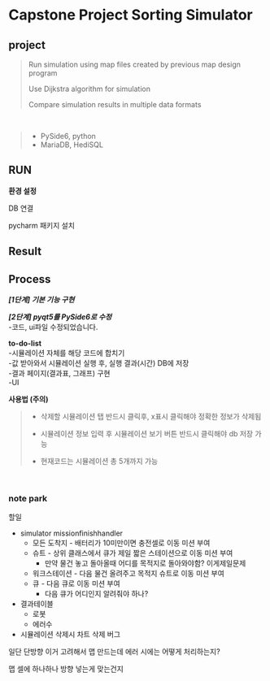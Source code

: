 # Capstone Project Sorting Simulator

## project

> Run simulation using map files created by previous map design program
>
> Use Dijkstra algorithm for simulation
>
> Compare simulation results in multiple data formats
</br>

> + PySide6, python
> + MariaDB, HediSQL

## RUN
**환경 설정**

DB 연결

pycharm 패키지 설치

## Result

## Process
***[1단계] 기본 기능 구현***

***[2단계] pyqt5를 PySide6로 수정***
</br>
-코드, ui파일 수정되었습니다.

**to-do-list**
</br>
-시뮬레이션 자체를 해당 코드에 합치기 </br>
-값 받아와서 시뮬레이션 실행 후, 실행 결과(시간) DB에 저장 </br>
-결과 페이지(결과표, 그래프) 구현 </br>
-UI </br>

**사용법 (주의)**

> + 삭제할 시뮬레이션 탭 반드시 클릭후, x표시 클릭해야 정확한 정보가 삭제됨
>
> + 시뮬레이션 정보 입력 후 시뮬레이션 보기 버튼 반드시 클릭해야 db 저장 가능
>
> + 현재코드는 시뮬레이션 총 5개까지 가능
</br>

### note park

할일

- simulator missionfinishhandler
    - 모든 도착지 - 배터리가 10미만이면 충전셀로 이동 미션 부여
    - 슈트 - 상위 클래스에서 큐가 제일 짧은 스테이션으로 이동 미션 부여
        - 만약 물건 놓고 돌아올때 어디를 목적지로 돌아와야함? 이게제일문제
    - 워크스테이션 - 다음 물건 올려주고 목적지 슈트로 이동 미션 부여
    - 큐 - 다음 큐로 이동 미션 부여
        - 다음 큐가 어디인지 알려줘야 하나?
- 결과테이블
    - 로봇
    - 에러수
- 시뮬레이션 삭제시 차트 삭제 버그

일단 단방향 이거 고려해서 맵 만드는데 에러 시에는 어떻게 처리하는지?

맵 셀에 하나하나 방향 넣는게 맞는건지